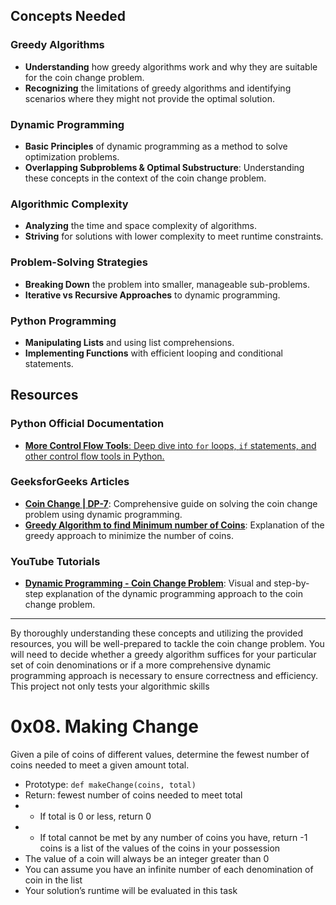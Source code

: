 ## Concepts Needed

### Greedy Algorithms
- **Understanding** how greedy algorithms work and why they are suitable for the coin change problem.
- **Recognizing** the limitations of greedy algorithms and identifying scenarios where they might not provide the optimal solution.

### Dynamic Programming
- **Basic Principles** of dynamic programming as a method to solve optimization problems.
- **Overlapping Subproblems & Optimal Substructure**: Understanding these concepts in the context of the coin change problem.

### Algorithmic Complexity
- **Analyzing** the time and space complexity of algorithms.
- **Striving** for solutions with lower complexity to meet runtime constraints.

### Problem-Solving Strategies
- **Breaking Down** the problem into smaller, manageable sub-problems.
- **Iterative vs Recursive Approaches** to dynamic programming.

### Python Programming
- **Manipulating Lists** and using list comprehensions.
- **Implementing Functions** with efficient looping and conditional statements.

## Resources

### Python Official Documentation
- [**More Control Flow Tools**: Deep dive into `for` loops, `if` statements, and other control flow tools in Python.](https://docs.python.org/3/tutorial/controlflow.html)

### GeeksforGeeks Articles
- **[Coin Change | DP-7](https://www.geeksforgeeks.org/coin-change-dp-7/)**: Comprehensive guide on solving the coin change problem using dynamic programming.
- **[Greedy Algorithm to find Minimum number of Coins](https://www.geeksforgeeks.org/greedy-algorithm-to-find-minimum-number-of-coins/)**: Explanation of the greedy approach to minimize the number of coins.

### YouTube Tutorials
- **[Dynamic Programming - Coin Change Problem](https://www.youtube.com/watch?v=jgiZlGzXMBw)**: Visual and step-by-step explanation of the dynamic programming approach to the coin change problem.

---

By thoroughly understanding these concepts and utilizing the provided resources, you will be well-prepared to tackle the coin change problem. You will need to decide whether a greedy algorithm suffices for your particular set of coin denominations or if a more comprehensive dynamic programming approach is necessary to ensure correctness and efficiency. This project not only tests your algorithmic skills


# 0x08. Making Change

Given a pile of coins of different values, determine the fewest number of coins needed to meet a given amount total.

- Prototype: ```def makeChange(coins, total)```
- Return: fewest number of coins needed to meet total
- - If total is 0 or less, return 0
- - If total cannot be met by any number of coins you have, return -1
coins is a list of the values of the coins in your possession
- The value of a coin will always be an integer greater than 0
- You can assume you have an infinite number of each denomination of coin in the list
- Your solution’s runtime will be evaluated in this task
